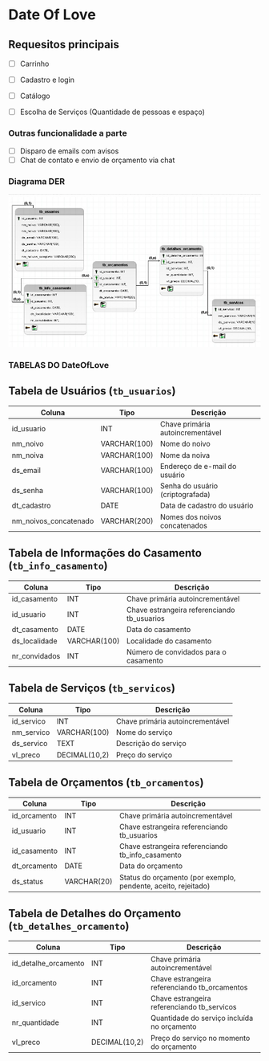# Date Of Love

## Requesitos principais

- [ ] Carrinho
- [ ] Cadastro e login
- [ ] Catálogo
- [ ] Escolha de Serviços (Quantidade de pessoas e espaço)


 ### Outras funcionalidade a parte

- [ ] Disparo de emails com avisos
- [ ]  Chat de contato e envio de orçamento via chat

### Diagrama DER

![Diagrama DER](der.jpg)

### TABELAS DO DateOfLove

## Tabela de Usuários (`tb_usuarios`)

| Coluna                | Tipo         | Descrição                                      |
|-----------------------|--------------|------------------------------------------------|
| id_usuario            | INT          | Chave primária autoincrementável               |
| nm_noivo              | VARCHAR(100) | Nome do noivo                                  |
| nm_noiva              | VARCHAR(100) | Nome da noiva                                  |
| ds_email              | VARCHAR(100) | Endereço de e-mail do usuário                  |
| ds_senha              | VARCHAR(100) | Senha do usuário (criptografada)               |
| dt_cadastro           | DATE         | Data de cadastro do usuário                    |
| nm_noivos_concatenado| VARCHAR(200) | Nomes dos noivos concatenados                   |

## Tabela de Informações do Casamento (`tb_info_casamento`)

| Coluna          | Tipo         | Descrição                                        |
|-----------------|--------------|--------------------------------------------------|
| id_casamento    | INT          | Chave primária autoincrementável                 |
| id_usuario      | INT          | Chave estrangeira referenciando tb_usuarios       |
| dt_casamento    | DATE         | Data do casamento                                |
| ds_localidade   | VARCHAR(100) | Localidade do casamento                          |
| nr_convidados   | INT          | Número de convidados para o casamento            |

## Tabela de Serviços (`tb_servicos`)

| Coluna        | Tipo         | Descrição                                      |
|---------------|--------------|------------------------------------------------|
| id_servico    | INT          | Chave primária autoincrementável               |
| nm_servico    | VARCHAR(100) | Nome do serviço                                |
| ds_servico    | TEXT         | Descrição do serviço                           |
| vl_preco      | DECIMAL(10,2)| Preço do serviço                               |

## Tabela de Orçamentos (`tb_orcamentos`)

| Coluna         | Tipo         | Descrição                                          |
|----------------|--------------|----------------------------------------------------|
| id_orcamento   | INT          | Chave primária autoincrementável                   |
| id_usuario     | INT          | Chave estrangeira referenciando tb_usuarios        |
| id_casamento   | INT          | Chave estrangeira referenciando tb_info_casamento  |
| dt_orcamento   | DATE         | Data do orçamento                                  |
| ds_status      | VARCHAR(20)  | Status do orçamento (por exemplo, pendente, aceito, rejeitado) |

## Tabela de Detalhes do Orçamento (`tb_detalhes_orcamento`)

| Coluna               | Tipo         | Descrição                                       |
|----------------------|--------------|-------------------------------------------------|
| id_detalhe_orcamento| INT          | Chave primária autoincrementável                |
| id_orcamento         | INT          | Chave estrangeira referenciando tb_orcamentos    |
| id_servico           | INT          | Chave estrangeira referenciando tb_servicos      |
| nr_quantidade        | INT          | Quantidade do serviço incluída no orçamento     |
| vl_preco             | DECIMAL(10,2)| Preço do serviço no momento do orçamento        |
